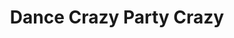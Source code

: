 ---
title: "Dance Crazy Party Crazy"
url: /bury-st-edmunds/dance-crazy-party-crazy/
shop: Partyzubehör
---